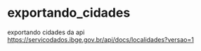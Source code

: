 # exportando_cidades
exportando cidades da api https://servicodados.ibge.gov.br/api/docs/localidades?versao=1
